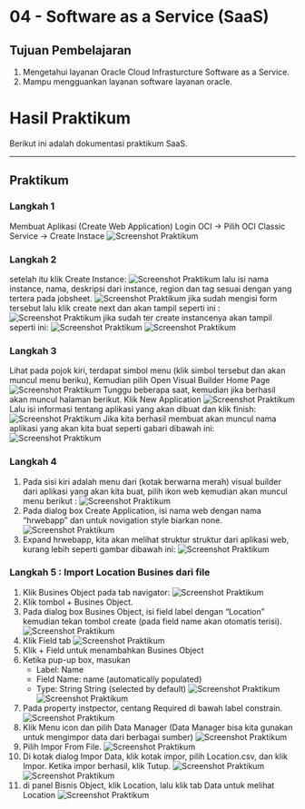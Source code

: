 # 04 - Software as a Service (SaaS)

## Tujuan Pembelajaran

1. Mengetahui layanan Oracle Cloud Infrasturcture Software as a Service.
2. Mampu mengguankan layanan software layanan oracle.

# Hasil Praktikum

Berikut ini adalah dokumentasi praktikum SaaS.

---
## Praktikum
### Langkah 1
Membuat Aplikasi (Create Web Application) 
Login OCI -> Pilih OCI Classic Service -> Create Instace
![Screenshot Praktikum](img/A-1.png)

### Langkah 2
setelah itu klik Create Instance:
![Screenshot Praktikum](img/A-2.png)
lalu isi nama instance, nama, deskripsi dari instance, region dan tag sesuai dengan yang tertera pada jobsheet.
![Screenshot Praktikum](img/A-3.png)
jika sudah mengisi form tersebut lalu klik create next dan 
akan tampil seperti ini : ![Screenshot Praktikum](img/A(4).png) 
jika sudah ter create instancenya akan tampil seperti ini:
![Screenshot Praktikum](img/A(5).png)
![Screenshot Praktikum](img/A(6).png)

### Langkah 3
Lihat pada pojok kiri, terdapat simbol menu (klik simbol tersebut dan akan muncul menu beriku), 
Kemudian pilih Open Visual Builder Home Page
![Screenshot Praktikum](img/A(7).png)
Tunggu beberapa saat, kemudian jika berhasil akan muncul halaman berikut. Klik New Application
![Screenshot Praktikum](img/A(8).png)
Lalu isi informasi tentang aplikasi yang akan dibuat dan klik finish:
![Screenshot Praktikum](img/A(9).png)
Jika kita berhasil membuat akan muncul nama aplikasi yang akan kita buat seperti gabari dibawah ini:
![Screenshot Praktikum](img/A(10).png)

### Langkah 4
1. Pada sisi kiri adalah menu dari (kotak berwarna merah) visual builder dari aplikasi yang akan kita 
buat, pilih ikon web kemudian akan muncul menu berikut : 
![Screenshot Praktikum](img/A(11).png)
2. Pada dialog box Create Application, isi nama web dengan nama “hrwebapp” dan untuk novigation style biarkan none.
![Screenshot Praktikum](img/A(12).png)
3. Expand hrwebapp, kita akan melihat struktur struktur dari aplikasi web, kurang lebih seperti gambar dibawah ini:
![Screenshot Praktikum](img/A(13).png)

### Langkah 5 : Import Location Busines dari file
1. Klik Busines Object pada tab navigator:
![Screenshot Praktikum](img/A(15).png)
2.  Klik tombol + Busines Object.
3. Pada dialog box Busines Object, isi field label dengan “Location” kemudian tekan tombol create (pada field name akan otomatis terisi).
![Screenshot Praktikum](img/A(16).png)
4. Klik Field tab
![Screenshot Praktikum](img/A(17).png)
5. Klik + Field untuk menambahkan Busines Object
6. Ketika pup-up box, masukan
    - Label: Name
    - Field Name: name (automatically populated)
    - Type: String String (selected by default)
![Screenshot Praktikum](img/A(18).png)
![Screenshot Praktikum](img/A(19).png)
7.  Pada property instpector, centang Required di bawah label constrain.
![Screenshot Praktikum](img/A(20).png)
8.  Klik Menu icon dan pilih Data Manager (Data Manager bisa kita gunakan untuk mengimpor data dari berbagai sumber)
![Screenshot Praktikum](img/A(21).png)
9. Pilih Impor From File.
![Screenshot Praktikum](img/A(22).png)
10. Di kotak dialog Impor Data, klik kotak impor, pilih Location.csv, dan klik Impor. Ketika impor berhasil, klik Tutup.
![Screenshot Praktikum](img/A(24).png)
![Screenshot Praktikum](img/A(25).png)
11. di panel Bisnis Object, klik Location, lalu klik tab Data untuk melihat Location
![Screenshot Praktikum](img/A(26).png)
